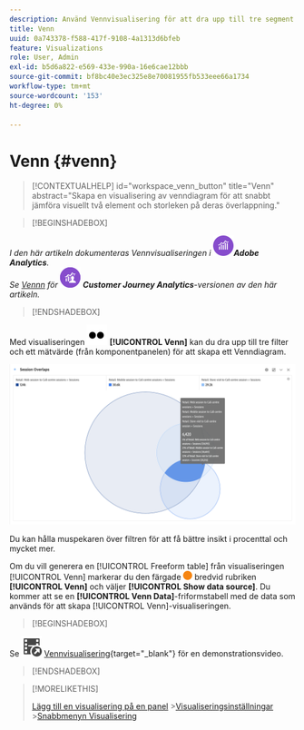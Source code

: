 ```yaml
---
description: Använd Vennvisualisering för att dra upp till tre segment och ett mätvärde för att skapa ett Venndiagram.
title: Venn
uuid: 0a743378-f588-417f-9108-4a1313d6bfeb
feature: Visualizations
role: User, Admin
exl-id: b5d6a822-e569-433e-990a-16e6cae12bbb
source-git-commit: bf8bc40e3ec325e8e70081955fb533eee66a1734
workflow-type: tm+mt
source-wordcount: '153'
ht-degree: 0%

---
```


# Venn {#venn}

<!-- markdownlint-disable MD034 -->

>[!CONTEXTUALHELP]
>id="workspace_venn_button"
>title="Venn"
>abstract="Skapa en visualisering av venndiagram för att snabbt jämföra visuellt två element och storleken på deras överlappning."

<!-- markdownlint-enable MD034 -->


>[!BEGINSHADEBOX]

_I den här artikeln dokumenteras Vennvisualiseringen i_ ![AdobeAnalytics](/help/assets/icons/AdobeAnalytics.svg) _&#x200B;**Adobe Analytics**._<br/>_Se [Vennn](https://experienceleague.adobe.com/en/docs/analytics-platform/using/cja-workspace/visualizations/venn) för_ ![CustomerJourneyAnalytics](/help/assets/icons/CustomerJourneyAnalytics.svg) _&#x200B;**Customer Journey Analytics**-versionen av den här artikeln._

>[!ENDSHADEBOX]

Med visualiseringen ![Type](/help/assets/icons/TwoDots.svg) **[!UICONTROL Venn]** kan du dra upp till tre filter och ett mätvärde (från komponentpanelen) för att skapa ett Venndiagram.

![Vennvisualisering som innehåller tre filter.](assets/venn.png)

Du kan hålla muspekaren över filtren för att få bättre insikt i procenttal och mycket mer.

Om du vill generera en [!UICONTROL Freeform table] från visualiseringen [!UICONTROL Venn] markerar du den färgade ![StatusOrange](/help/assets/icons/StatusOrange.svg) bredvid rubriken **[!UICONTROL Venn]** och väljer **[!UICONTROL Show data source]**. Du kommer att se en **[!UICONTROL Venn Data]**-friformstabell med de data som används för att skapa [!UICONTROL Venn]-visualiseringen.

<!--
To normalize the Venn diagram (take the size out of it), go select ![Setting](/help/assets/icons/Setting.svg) and select **[!UICONTROL Normalization]**.

![Visualization Settings option for Visualization type: Venn diagram.](assets/normalization.png)

-->


>[!BEGINSHADEBOX]

Se ![VideoCheckedOut](/help/assets/icons/VideoCheckedOut.svg) [Vennvisualisering](https://video.tv.adobe.com/v/335798/?quality=12){target="_blank"} för en demonstrationsvideo.

>[!ENDSHADEBOX]


>[!MORELIKETHIS]
>
>[Lägg till en visualisering på en panel](/help/analyze/analysis-workspace/visualizations/freeform-analysis-visualizations.md#add-visualizations-to-a-panel)
>&#x200B;>[Visualiseringsinställningar](/help/analyze/analysis-workspace/visualizations/freeform-analysis-visualizations.md#settings)
>&#x200B;>[Snabbmenyn Visualisering ](/help/analyze/analysis-workspace/visualizations/freeform-analysis-visualizations.md#context-menu)
>


